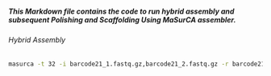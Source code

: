 ##### This Markdown file contains the code to run hybrid assembly and subsequent Polishing and Scaffolding Using MaSurCA assembler.
###### Hybrid Assembly
```bash
masurca -t 32 -i barcode21_1.fastq.gz,barcode21_2.fastq.gz -r barcode21_nanopore.fastq.gz
```
